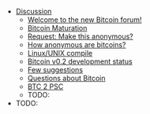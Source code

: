 * [Discussion](https://bitcointalk.org/index.php?board=1.0)
  * [Welcome to the new Bitcoin forum!](topic=5.0.md)
  * [Bitcoin Maturation](topic=6.md)
  * [Request: Make this anonymous?](topic=7.md)
  * [How anonymous are bitcoins?](topic=8.md)
  * [Linux/UNIX compile](topic=9.md)
  * [Bitcoin v0.2 development status](topic=10.md)
  * [Few suggestions](topic=12.md)
  * [Questions about Bitcoin](topic=13.md)
  * [BTC 2 PSC](topic=15.md)
  * TODO:
* TODO:
